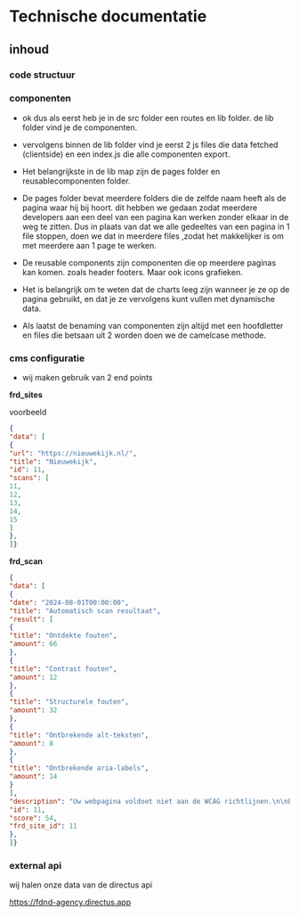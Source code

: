 # Technische documentatie

## inhoud

### code structuur

### componenten

* ok dus als eerst heb je in de src folder een routes en lib folder. de lib folder vind je de componenten.

* vervolgens binnen de lib folder vind je eerst 2 js files die data fetched (clientside) en een index.js die alle componenten export.

* Het belangrijkste in de lib map zijn de pages folder en reusablecomponenten folder.

* De pages folder bevat meerdere folders die de zelfde naam heeft als de pagina waar hij bij hoort. dit hebben we gedaan zodat meerdere developers aan een deel van een pagina kan werken zonder elkaar in de weg te zitten. Dus in plaats van dat we alle gedeeltes van een pagina in 1 file stoppen, doen we dat in meerdere files ,zodat het makkelijker is om met meerdere aan 1 page te werken.

* De reusable components zijn componenten die op meerdere paginas kan komen. zoals header footers. Maar ook icons grafieken.

* Het is belangrijk om te weten dat de charts leeg zijn wanneer je ze op de pagina gebruikt, en dat je ze vervolgens kunt vullen met dynamische data.

* Als laatst de benaming van componenten zijn altijd met een hoofdletter en files die betsaan uit 2 worden doen we de camelcase methode.

### cms configuratie

* wij maken gebruik van 2 end points

__frd_sites__

voorbeeld

```json
{
"data": [
{
"url": "https://nieuwekijk.nl/",
"title": "Nieuwekijk",
"id": 11,
"scans": [
11,
12,
13,
14,
15
]
},
]}
```

__frd_scan__

```json
{
"data": [
{
"date": "2024-08-01T00:00:00",
"title": "Automatisch scan resultaat",
"result": [
{
"title": "Ontdekte fouten",
"amount": 66
},
{
"title": "Contrast fouten",
"amount": 12
},
{
"title": "Structurele fouten",
"amount": 32
},
{
"title": "Ontbrekende alt-teksten",
"amount": 8
},
{
"title": "Ontbrekende aria-labels",
"amount": 14
}
],
"description": "Uw webpagina voldoet niet aan de WCAG richtlijnen.\n\nEr zijn meerdere fouten ontdekt die verholpen moeten worden om de toegankelijkheid te waarborgen.",
"id": 11,
"score": 54,
"frd_site_id": 11
},
]}
```

### external api

wij halen onze data van de directus api

https://fdnd-agency.directus.app